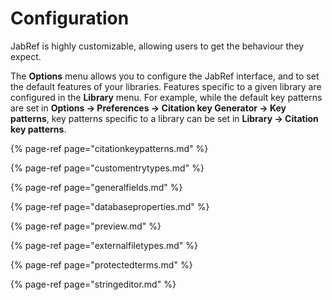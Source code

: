 # Configuration

JabRef is highly customizable, allowing users to get the behaviour they expect.

The **Options** menu allows you to configure the JabRef interface, and to set the default features of your libraries. Features specific to a given library are configured in the **Library** menu. For example, while the default key patterns are set in **Options → Preferences → Citation key Generator → Key patterns**, key patterns specific to a library can be set in **Library → Citation key patterns**.

{% page-ref page="citationkeypatterns.md" %}

{% page-ref page="customentrytypes.md" %}

{% page-ref page="generalfields.md" %}

{% page-ref page="databaseproperties.md" %}

{% page-ref page="preview.md" %}

{% page-ref page="externalfiletypes.md" %}

{% page-ref page="protectedterms.md" %}

{% page-ref page="stringeditor.md" %}

